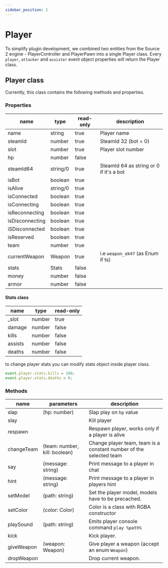 ```yaml
---
sidebar_position: 2
---
```


# Player

To simplify plugin development, we combined two entities from the Source 2 engine - PlayerController and PlayerPawn into
a single Player class.
Every `player`, `attacker` and `assister` event object properties will return the Player class.

## Player class

Currently, this class contains the following methods and properties.

### Properties

| name            | type     | read-only | description                             |
|-----------------|----------|-----------|-----------------------------------------|
| name            | string   | true      | Player name                             |
| steamId         | number   | true      | SteamId 32 (bot = 0)                    |
| slot            | number   | true      | Player slot number                      |
| hp              | number   | false     |                                         |
| steamId64       | string/0 | true      | SteamId 64 as string or 0 if it's a bot |
| isBot           | boolean  | true      |                                         |
| isAlive         | string/0 | true      |                                         |
| isConnected     | boolean  | true      |                                         |
| isConnecting    | boolean  | true      |                                         |
| isReconnecting  | boolean  | true      |                                         |
| isDisconnecting | boolean  | true      |                                         |
| iSDisconnected  | boolean  | true      |                                         |
| isReserved      | boolean  | true      |                                         |
| team            | number   | true      |                                         |
| currentWeapon   | Weapon   | true      | i.e `weapon_ak47` (as Enum if ts)       |
| stats           | Stats    | false     |                                         |
| money           | number   | false     |                                         |
| armor           | number   | false     |                                         |


#### Stats class

| name    | type     | read-only |
|---------|----------|-----------|
| _slot   | number   | true      |
| damage  | number   | false     |
| kills   | number   | false     |
| assists | number   | false     |
| deaths  | number   | false     |

to change player stats you can modify stats object inside player class.

```jsx
event.player.stats.kills = 100;
event.player.stats.deaths = 0;
```

### Methods

| name       | parameters                    | description                                                        |
|------------|-------------------------------|--------------------------------------------------------------------|
| slap       | (hp: number)                  | Slap play on `hp` value                                            |
| slay       |                               | Kill player                                                        |
| respawn    |                               | Respawn player, works only if a player is alive                    |
| changeTeam | (team: number, kill: boolean) | Change player team, team is a constant number of the selected team |
| say        | (message: string)             | Print message to a player in chat                                  |
| hint       | (message: string)             | Print message to a player in players hint                          |
| setModel   | (path: string)                | Set the player model, models have to be precached.                 |
| setColor   | (color: Color)                | Color is a class with RGBA constructor                             |
| playSound  | (path: string)                | Emits player console command `play %path%`                         |
| kick       |                               | Kick player.                                                       |
| giveWeapon | (weapon: Weapon)              | Give player a weapon (accept an enum `Weapon`)                     |
| dropWeapon |                               | Drop current weapon.                                               |
